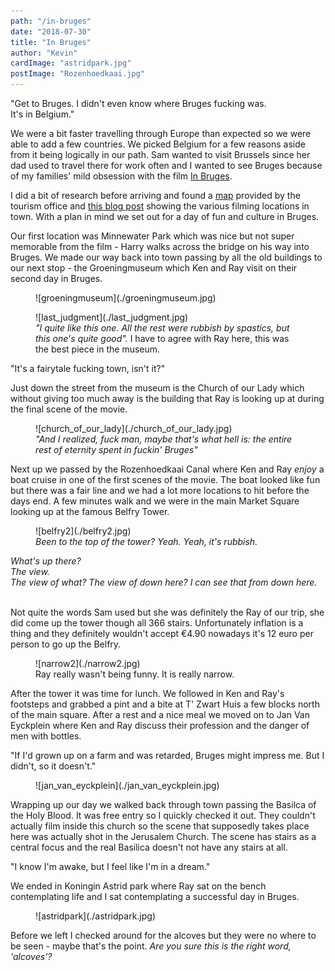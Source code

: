 ```yaml
---
path: "/in-bruges"
date: "2018-07-30"
title: "In Bruges"
author: "Kevin"
cardImage: "astridpark.jpg"
postImage: "Rozenhoedkaai.jpg"
---
```


<Quote>
  "Get to Bruges. I didn't even know where Bruges fucking was.<br/>It's in Belgium."
</Quote>

We were a bit faster travelling through Europe than expected so we were able to add a few countries. We picked Belgium for a few reasons aside from it being logically in our path. Sam wanted to visit Brussels since her dad used to travel there for work often and I wanted to see Bruges because of my families' mild obsession with the film [In Bruges](https://www.imdb.com/title/tt0780536/).

I did a bit of research before arriving and found a [map](http://foto.brugge.be/city_film_office/moviemap_uk.pdf) provided by the tourism office and [this blog post](https://wonderfulwanderings.com/in-bruges-locations/) showing the various filming locations in town. With a plan in mind we set out for a day of fun and culture in Bruges.

Our first location was Minnewater Park which was nice but not super memorable from the film - Harry walks across the bridge on his way into Bruges. We made our way back into town passing by all the old buildings to our next stop - the Groeningmuseum which Ken and Ray visit on their second day in Bruges.

<figure>
  ![groeningmuseum](./groeningmuseum.jpg)
</figure>

<figure>
  ![last_judgment](./last_judgment.jpg)
  <figcaption>
    <i>"I quite like this one. All the rest were rubbish by spastics, but this one's quite good".</i>
    I have to agree with Ray here, this was the best piece in the museum.
  </figcaption>
</figure>

<div style={{marginBottom: "-2em"}}>
  <TwoColumn>
    <Quote>"It's a fairytale fucking town, isn't it?"</Quote>
    <p>Just down the street from the museum is the Church of our Lady which without giving too much away is the building that Ray is looking up at during the final scene of the movie.</p>
  </TwoColumn>
</div>

<figure>
  ![church_of_our_lady](./church_of_our_lady.jpg)
  <figcaption>
    <i>"And I realized, fuck man, maybe that's what hell is: the entire rest of eternity spent in fuckin' Bruges"</i>
  </figcaption>
</figure>

Next up we passed by the Rozenhoedkaai Canal where Ken and Ray *enjoy* a boat cruise in one of the first scenes of the movie. The boat looked like fun but there was a fair line and we had a lot more locations to hit before the days end. A few minutes walk and we were in the main Market Square looking up at the famous Belfry Tower.

<figure>
  ![belfry2](./belfry2.jpg)
  <figcaption>
    <i>Been to the top of the tower? Yeah. Yeah, it's rubbish.</i>
  </figcaption>
</figure>

<i>
What's up there?<br/>
The view.<br/>
The view of what? The view of down here? I can see that from down here.<br/><br/>
</i>

Not quite the words Sam used but she was definitely the Ray of our trip, she did come up the tower though all 366 stairs. Unfortunately inflation is a thing and they definitely wouldn't accept €4.90 nowadays it's 12 euro per person to go up the Belfry.

<figure>
  ![narrow2](./narrow2.jpg)
  <figcaption>Ray really wasn't being funny. It is really narrow.</figcaption>
</figure>

<div style={{marginBottom: "-2em"}}>
  <TwoColumn>
    <p>
      After the tower it was time for lunch. We followed in Ken and Ray's footsteps and grabbed a pint and a bite at T' Zwart Huis a few blocks north of the main square. After a rest and a nice meal we moved on to Jan Van Eyckplein where Ken and Ray discuss their profession and the danger of men with bottles.
    </p>
    <Quote>
      "If I'd grown up on a farm and was retarded, Bruges might impress me. But I didn't, so it doesn't."
    </Quote>
  </TwoColumn>
</div>

<figure>
  ![jan_van_eyckplein](./jan_van_eyckplein.jpg)
</figure>

Wrapping up our day we walked back through town passing the Basilca of the Holy Blood. It was free entry so I quickly checked it out. They couldn't actually film inside this church so the scene that supposedly takes place here was actually shot in the Jerusalem Church. The scene has stairs as a central focus and the real Basilica doesn't not have any stairs at all.

<div style={{marginBottom: "-2em"}}>
  <TwoColumn>
    <Quote>"I know I'm awake, but I feel like I'm in a dream."</Quote>
    <p>We ended in Koningin Astrid park where Ray sat on the bench contemplating life and I sat contemplating a successful day in Bruges.</p>
  </TwoColumn>
</div>

<figure>
  ![astridpark](./astridpark.jpg)
</figure>

Before we left I checked around for the alcoves but they were no where to be seen - maybe that's the point. *Are you sure this is the right word, 'alcoves'?*

